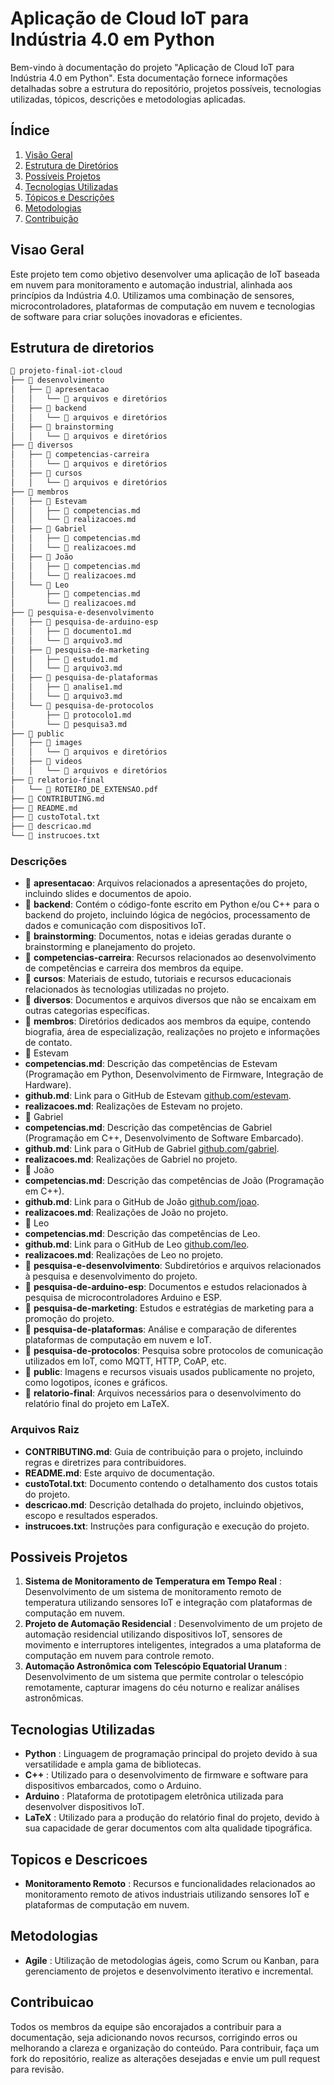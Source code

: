 # Aplicação de Cloud IoT para Indústria 4.0 em Python
Bem-vindo à documentação do projeto "Aplicação de Cloud IoT para Indústria 4.0 em Python". Esta documentação fornece informações detalhadas sobre a estrutura do repositório, projetos possíveis, tecnologias utilizadas, tópicos, descrições e metodologias aplicadas.

## Índice 
1. [Visão Geral](#visao-geral) 
2. [Estrutura de Diretórios](#estrutura-de-diretorios) 
3. [Possíveis Projetos](#possiveis-projetos) 
4. [Tecnologias Utilizadas](#tecnologias-utilizadas) 
5. [Tópicos e Descrições](#topicos-e-descricoes) 
6. [Metodologias](#metodologias) 
7. [Contribuição](#contribuicao)

## Visao Geral
Este projeto tem como objetivo desenvolver uma aplicação de IoT baseada em nuvem para monitoramento e automação industrial, alinhada aos princípios da Indústria 4.0. Utilizamos uma combinação de sensores, microcontroladores, plataformas de computação em nuvem e tecnologias de software para criar soluções inovadoras e eficientes.

## Estrutura de diretorios

```md
📁 projeto-final-iot-cloud
├── 📁 desenvolvimento
│   ├── 📁 apresentacao
│   │   └── 📄 arquivos e diretórios
│   ├── 📁 backend
│   │   └── 📄 arquivos e diretórios
│   ├── 📁 brainstorming
│   │   └── 📄 arquivos e diretórios
├── 📁 diversos
│   ├── 📁 competencias-carreira
│   │   └── 📄 arquivos e diretórios
│   ├── 📁 cursos
│   │   └── 📄 arquivos e diretórios
├── 📁 membros
│   ├── 📁 Estevam
│   │   ├── 📄 competencias.md
│   │   └── 📄 realizacoes.md
│   ├── 📁 Gabriel
│   │   ├── 📄 competencias.md
│   │   └── 📄 realizacoes.md
│   ├── 📁 João
│   │   ├── 📄 competencias.md
│   │   └── 📄 realizacoes.md
│   └── 📁 Leo
│       ├── 📄 competencias.md
│       └── 📄 realizacoes.md
├── 📁 pesquisa-e-desenvolvimento
│   ├── 📁 pesquisa-de-arduino-esp
│   │   ├── 📄 documento1.md
│   │   └── 📄 arquivo3.md
│   ├── 📁 pesquisa-de-marketing
│   │   ├── 📄 estudo1.md
│   │   └── 📄 arquivo3.md
│   ├── 📁 pesquisa-de-plataformas
│   │   ├── 📄 analise1.md
│   │   └── 📄 arquivo3.md
│   └── 📁 pesquisa-de-protocolos
│       ├── 📄 protocolo1.md
│       └── 📄 pesquisa3.md
├── 📁 public
│   ├── 📁 images
│   │   └── 📄 arquivos e diretórios
│   ├── 📁 videos
│   │   └── 📄 arquivos e diretórios
├── 📁 relatorio-final
│   └── 📄 ROTEIRO_DE_EXTENSAO.pdf
├── 📄 CONTRIBUTING.md
├── 📄 README.md
├── 📄 custoTotal.txt
├── 📄 descricao.md
└── 📄 instrucoes.txt
```

### Descrições
- 📁 **apresentacao**: Arquivos relacionados a apresentações do projeto, incluindo slides e documentos de apoio.
- 📁 **backend**: Contém o código-fonte escrito em Python e/ou C++ para o backend do projeto, incluindo lógica de negócios, processamento de dados e comunicação com dispositivos IoT.
- 📁 **brainstorming**: Documentos, notas e ideias geradas durante o brainstorming e planejamento do projeto.
- 📁 **competencias-carreira**: Recursos relacionados ao desenvolvimento de competências e carreira dos membros da equipe.
- 📁 **cursos**: Materiais de estudo, tutoriais e recursos educacionais relacionados às tecnologias utilizadas no projeto.
- 📁 **diversos**: Documentos e arquivos diversos que não se encaixam em outras categorias específicas.
- 📁 **membros**: Diretórios dedicados aos membros da equipe, contendo biografia, área de especialização, realizações no projeto e informações de contato.
- 📁 Estevam
- **competencias.md**: Descrição das competências de Estevam (Programação em Python, Desenvolvimento de Firmware, Integração de Hardware).
- **github.md**: Link para o GitHub de Estevam [github.com/estevam](https://github.com/estevam5s).
- **realizacoes.md**: Realizações de Estevam no projeto.
- 📁 Gabriel
- **competencias.md**: Descrição das competências de Gabriel (Programação em C++, Desenvolvimento de Software Embarcado).
- **github.md**: Link para o GitHub de Gabriel [github.com/gabriel](https://github.com/gfucci).
- **realizacoes.md**: Realizações de Gabriel no projeto.
- 📁 João
- **competencias.md**: Descrição das competências de João (Programação em C++).
- **github.md**: Link para o GitHub de João [github.com/joao](https://github.com/Devjoaodaniel).
- **realizacoes.md**: Realizações de João no projeto.
- 📁 Leo
- **competencias.md**: Descrição das competências de Leo.
- **github.md**: Link para o GitHub de Leo [github.com/leo](https://github.com/JamesbondCBS).
- **realizacoes.md**: Realizações de Leo no projeto.
- 📁 **pesquisa-e-desenvolvimento**: Subdiretórios e arquivos relacionados à pesquisa e desenvolvimento do projeto.
- 📁 **pesquisa-de-arduino-esp**: Documentos e estudos relacionados à pesquisa de microcontroladores Arduino e ESP.
- 📁 **pesquisa-de-marketing**: Estudos e estratégias de marketing para a promoção do projeto.
- 📁 **pesquisa-de-plataformas**: Análise e comparação de diferentes plataformas de computação em nuvem e IoT.
- 📁 **pesquisa-de-protocolos**: Pesquisa sobre protocolos de comunicação utilizados em IoT, como MQTT, HTTP, CoAP, etc.
- 📁 **public**: Imagens e recursos visuais usados publicamente no projeto, como logotipos, ícones e gráficos.
- 📁 **relatorio-final**: Arquivos necessários para o desenvolvimento do relatório final do projeto em LaTeX.

### Arquivos Raiz
- **CONTRIBUTING.md**: Guia de contribuição para o projeto, incluindo regras e diretrizes para contribuidores.
- **README.md**: Este arquivo de documentação.
- **custoTotal.txt**: Documento contendo o detalhamento dos custos totais do projeto.
- **descricao.md**: Descrição detalhada do projeto, incluindo objetivos, escopo e resultados esperados.
- **instrucoes.txt**: Instruções para configuração e execução do projeto.

## Possiveis Projetos 
1. **Sistema de Monitoramento de Temperatura em Tempo Real** : Desenvolvimento de um sistema de monitoramento remoto de temperatura utilizando sensores IoT e integração com plataformas de computação em nuvem. 
2. **Projeto de Automação Residencial** : Desenvolvimento de um projeto de automação residencial utilizando dispositivos IoT, sensores de movimento e interruptores inteligentes, integrados a uma plataforma de computação em nuvem para controle remoto. 
3. **Automação Astronômica com Telescópio Equatorial Uranum** : Desenvolvimento de um sistema que permite controlar o telescópio remotamente, capturar imagens do céu noturno e realizar análises astronômicas.

## Tecnologias Utilizadas 
- **Python** : Linguagem de programação principal do projeto devido à sua versatilidade e ampla gama de bibliotecas. 
- **C++** : Utilizado para o desenvolvimento de firmware e software para dispositivos embarcados, como o Arduino. 
- **Arduino** : Plataforma de prototipagem eletrônica utilizada para desenvolver dispositivos IoT. 
- **LaTeX** : Utilizado para a produção do relatório final do projeto, devido à sua capacidade de gerar documentos com alta qualidade tipográfica.

## Topicos e Descricoes 
- **Monitoramento Remoto** : Recursos e funcionalidades relacionados ao monitoramento remoto de ativos industriais utilizando sensores IoT e plataformas de computação em nuvem. 

## Metodologias 
- **Agile** : Utilização de metodologias ágeis, como Scrum ou Kanban, para gerenciamento de projetos e desenvolvimento iterativo e incremental.

## Contribuicao
Todos os membros da equipe são encorajados a contribuir para a documentação, seja adicionando novos recursos, corrigindo erros ou melhorando a clareza e organização do conteúdo. Para contribuir, faça um fork do repositório, realize as alterações desejadas e envie um pull request para revisão.
